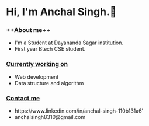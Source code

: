 ### <h1 background colour="purple">Hi, I'm Anchal Singh.👋</h1>

<h3>++About me++</h3>
<ul>
  <li>I'm a Student at Dayananda Sagar institution.</li>
  <li>First year Btech CSE student.</li>
</ul>

<h3><u>Currently working on</u></h3>
  <ul>
    <li>Web development</li>
    <li>Data structure and algorithm</li>
  </ul>
  
  <h3><u>Contact me</u></h3>
<ul>
  <li>https://www.linkedin.com/in/anchal-singh-110b131a6'</li>
  <li>anchalsingh8310@gmail.com</li>
</ul>
